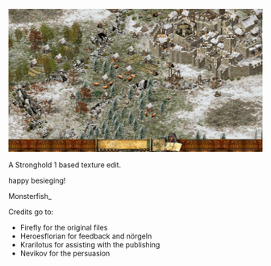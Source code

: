 ![ConqueringEurope](https://raw.githubusercontent.com/Monsterfisch/ConqueringEurope_-Stronghold1_textures-/refs/heads/main/image.jpg)

A Stronghold 1 based texture edit.

happy besieging!

Monsterfish_

Credits go to:
- Firefly for the original files
- Heroesflorian for feedback and nörgeln
- Krarilotus for assisting with the publishing
- Nevikov for the persuasion

